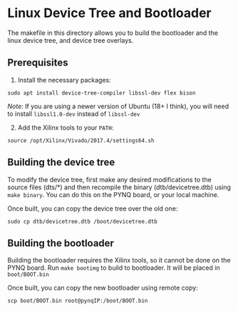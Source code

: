 # Linux Device Tree and Bootloader

The makefile in this directory allows you to build the bootloader and the linux device tree, and device tree overlays.

## Prerequisites
  1. Install the necessary packages:
```
sudo apt install device-tree-compiler libssl-dev flex bison
```	

_Note:_ If you are using a newer version of Ubuntu (18+ I think), you will need to install 
	``libssl1.0-dev`` instead of ``libssl-dev``
	
  2. Add the Xilinx tools to your ``PATH``:

	source /opt/Xilinx/Vivado/2017.4/settings64.sh


## Building the device tree

To modify the device tree, first make any desired modifications to the source files (dts/*) and then recompile the binary (dtb/devicetree.dtb) using ``make binary``.  You can do this on the PYNQ board, or your local machine.

Once built, you can copy the device tree over the old one:

```
sudo cp dtb/devicetree.dtb /boot/devicetree.dtb
```


## Building the bootloader

Building the bootloader requires the Xilinx tools, so it cannot be done on the PYNQ board.  Run ``make bootimg`` to build to bootloader.  It will be placed in ``boot/BOOT.bin``

Once built, you can copy the new bootloader using remote copy:

```
scp boot/BOOT.bin root@pynqIP:/boot/BOOT.bin
```



